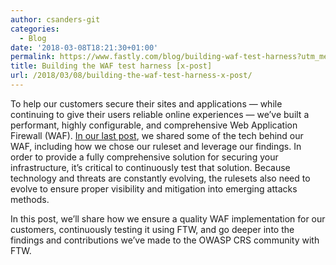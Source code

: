 ```yaml
---
author: csanders-git
categories:
  - Blog
date: '2018-03-08T18:21:30+01:00'
permalink: https://www.fastly.com/blog/building-waf-test-harness?utm_medium=social&#038;utm_source=t.co&#038;utm_campaign=FY18Q1_Blog_FTW
title: Building the WAF test harness [x-post]
url: /2018/03/08/building-the-waf-test-harness-x-post/
---
```



To help our customers secure their sites and applications — while continuing to give their users reliable online experiences — we’ve built a performant, highly configurable, and comprehensive Web Application Firewall (WAF). [In our last post](https://www.fastly.com/blog/building-fastly-waf), we shared some of the tech behind our WAF, including how we chose our ruleset and leverage our findings. In order to provide a fully comprehensive solution for securing your infrastructure, it’s critical to continuously test that solution. Because technology and threats are constantly evolving, the rulesets also need to evolve to ensure proper visibility and mitigation into emerging attacks methods.

In this post, we’ll share how we ensure a quality WAF implementation for our customers, continuously testing it using FTW, and go deeper into the findings and contributions we’ve made to the OWASP CRS community with FTW.
